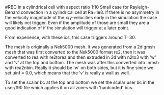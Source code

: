 #RBC in a cylindrical cell with aspect ratio 1:10
Small case for Rayleigh-Benard convection in a cylindrical cell at Ra=1e8. If there is no asymmetry in the velocity magnitude of the x/y-velocities early in the simulation the case will likely not trigger. Even if the amplitude of those are small they are a good indication of if the simulation will trigger at a later point.

From experience, with these ics, this case triggers around T=30.

The mesh is originally a Nek5000 mesh. It was generated from a 2d gmsh mesh that was first converted to the Nek5000 format re2, then it was converted to rea with re2torea and then extruded in 3d with n2to3 with 'w' and 'v' at the top and bottom. The mesh was after this converted into .nmsh with rea2nbin. Really it should be 'w' on both sides, but it is fine since we set uinf = 0.0, which means that the 'v' is really a wall as well.

To set the scalar bc at the top and bottom we set the scalar user bc in the user/f90 file which applies it on all zones with 'hardcoded' bcs.
